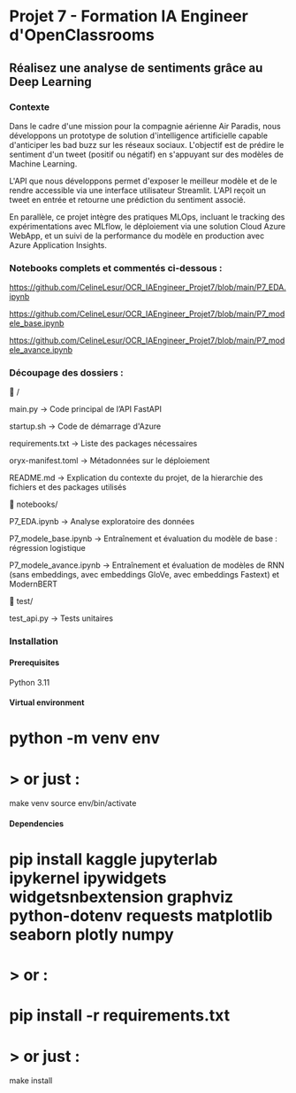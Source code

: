 # Projet 7 - Formation IA Engineer d'OpenClassrooms

## Réalisez une analyse de sentiments grâce au Deep Learning

### Contexte

Dans le cadre d'une mission pour la compagnie aérienne Air Paradis, nous développons un prototype de solution d'intelligence artificielle capable d'anticiper les bad buzz sur les réseaux sociaux. L'objectif est de prédire le sentiment d'un tweet (positif ou négatif) en s'appuyant sur des modèles de Machine Learning.

L'API que nous développons permet d'exposer le meilleur modèle et de le rendre accessible via une interface utilisateur Streamlit. L'API reçoit un tweet en entrée et retourne une prédiction du sentiment associé.

En parallèle, ce projet intègre des pratiques MLOps, incluant le tracking des expérimentations avec MLflow, le déploiement via une solution Cloud Azure WebApp, et un suivi de la performance du modèle en production avec Azure Application Insights.


### Notebooks complets et commentés ci-dessous :

https://github.com/CelineLesur/OCR_IAEngineer_Projet7/blob/main/P7_EDA.ipynb

https://github.com/CelineLesur/OCR_IAEngineer_Projet7/blob/main/P7_modele_base.ipynb

https://github.com/CelineLesur/OCR_IAEngineer_Projet7/blob/main/P7_modele_avance.ipynb


### Découpage des dossiers :
📂 /

main.py → Code principal de l’API FastAPI

startup.sh → Code de démarrage d'Azure

requirements.txt → Liste des packages nécessaires

oryx-manifest.toml → Métadonnées sur le déploiement

README.md → Explication du contexte du projet, de la hierarchie des fichiers et des packages utilisés

📂 notebooks/

P7_EDA.ipynb → Analyse exploratoire des données

P7_modele_base.ipynb → Entraînement et évaluation du modèle de base : régression logistique

P7_modele_avance.ipynb → Entraînement et évaluation de modèles de RNN (sans embeddings, avec embeddings GloVe, avec embeddings Fastext) et ModernBERT

📂 test/

test_api.py → Tests unitaires

### Installation

#### Prerequisites

Python 3.11

#### Virtual environment

# python -m venv env
# > or just :
make venv
source env/bin/activate

#### Dependencies

# pip install kaggle jupyterlab ipykernel ipywidgets widgetsnbextension graphviz python-dotenv requests matplotlib seaborn plotly numpy
# > or :
# pip install -r requirements.txt
# > or just :
make install
